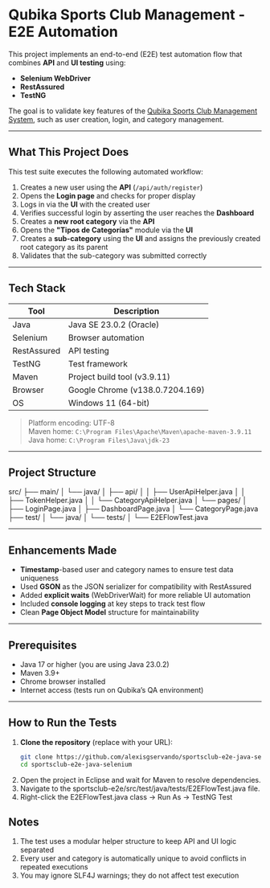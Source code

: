 # Qubika Sports Club Management - E2E Automation

This project implements an end-to-end (E2E) test automation flow that combines **API** and **UI testing** using:
- **Selenium WebDriver**
- **RestAssured**
- **TestNG**

The goal is to validate key features of the [Qubika Sports Club Management System](https://club-administration.qa.qubika.com), such as user creation, login, and category management.

---

## What This Project Does

This test suite executes the following automated workflow:

1. Creates a new user using the **API** (`/api/auth/register`)
2. Opens the **Login page** and checks for proper display
3. Logs in via the **UI** with the created user
4. Verifies successful login by asserting the user reaches the **Dashboard**
5. Creates a **new root category** via the **API**
6. Opens the **"Tipos de Categorías"** module via the **UI**
7. Creates a **sub-category** using the **UI** and assigns the previously created root category as its parent
8. Validates that the sub-category was submitted correctly

---

## Tech Stack

| Tool         | Description                             |
|--------------|-----------------------------------------|
| Java         | Java SE 23.0.2 (Oracle)                 |
| Selenium     | Browser automation                      |
| RestAssured  | API testing                             |
| TestNG       | Test framework                          |
| Maven        | Project build tool (v3.9.11)            |
| Browser      | Google Chrome (v138.0.7204.169)         |
| OS           | Windows 11 (64-bit)                     |

> Platform encoding: UTF-8  
> Maven home: `C:\Program Files\Apache\Maven\apache-maven-3.9.11`  
> Java home: `C:\Program Files\Java\jdk-23`

---

## Project Structure

src/
├── main/
│ └── java/
│ ├── api/
│ │ ├── UserApiHelper.java
│ │ ├── TokenHelper.java
│ │ └── CategoryApiHelper.java
│ └── pages/
│ ├── LoginPage.java
│ ├── DashboardPage.java
│ └── CategoryPage.java
├── test/
│ └── java/
│ └── tests/
│ └── E2EFlowTest.java

---

## Enhancements Made

- **Timestamp**-based user and category names to ensure test data uniqueness
- Used **GSON** as the JSON serializer for compatibility with RestAssured
- Added **explicit waits** (WebDriverWait) for more reliable UI automation
- Included **console logging** at key steps to track test flow
- Clean **Page Object Model** structure for maintainability

---

## Prerequisites

- Java 17 or higher (you are using Java 23.0.2)
- Maven 3.9+
- Chrome browser installed
- Internet access (tests run on Qubika’s QA environment)

---

## How to Run the Tests

1. **Clone the repository** (replace with your URL):
   ```bash
   git clone https://github.com/alexisgservando/sportsclub-e2e-java-selenium.git
   cd sportsclub-e2e-java-selenium
2. Open the project in Eclipse and wait for Maven to resolve dependencies.
3. Navigate to the sportsclub-e2e/src/test/java/tests/E2EFlowTest.java file.
4. Right-click the E2EFlowTest.java class → Run As → TestNG Test

## Notes
1. The test uses a modular helper structure to keep API and UI logic separated
2. Every user and category is automatically unique to avoid conflicts in repeated executions
3. You may ignore SLF4J warnings; they do not affect test execution